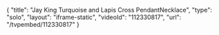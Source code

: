 {
    "title": "Jay King Turquoise and Lapis Cross PendantNecklace",
    "type": "solo",
    "layout": "iframe-static",
    "videoId": "112330817",
    "url": "\/tvpembed\/112330817"
}